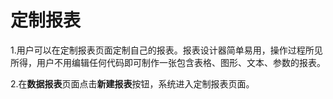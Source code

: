 # 定制报表

1.用户可以在定制报表页面定制自己的报表。报表设计器简单易用，操作过程所见所得，用户不用编辑任何代码即可制作一张包含表格、图形、文本、参数的报表。

2.在**数据报表**页面点击**新建报表**按钮，系统进入定制报表页面。

